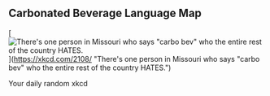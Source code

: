 ## Carbonated Beverage Language Map
[![There's one person in Missouri who says "carbo bev" who the entire rest of the country HATES.](https://imgs.xkcd.com/comics/carbonated_beverage_language_map.png)](https://xkcd.com/2108/ "There's one person in Missouri who says "carbo bev" who the entire rest of the country HATES.")

Your daily random xkcd
